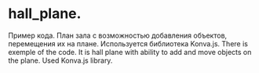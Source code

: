 # hall_plane.
Пример кода. План зала с возможностью добавления объектов, перемещения их на плане. Используется библиотека Konva.js.
There is exemple of the code. It is hall plane with ability to add and move objects on the plane. Used Konva.js library.
